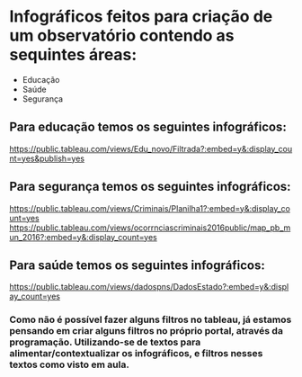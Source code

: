 # Infográficos feitos para criação de um observatório contendo as sequintes áreas:
* Educação
* Saúde
* Segurança

## Para educação temos os seguintes infográficos: 
https://public.tableau.com/views/Edu_novo/Filtrada?:embed=y&:display_count=yes&publish=yes

## Para segurança temos os seguintes infográficos:
https://public.tableau.com/views/Criminais/Planilha1?:embed=y&:display_count=yes
https://public.tableau.com/views/ocorrnciascriminais2016public/map_pb_mun_2016?:embed=y&:display_count=yes

## Para saúde temos os seguintes infográficos:
https://public.tableau.com/views/dadospns/DadosEstado?:embed=y&:display_count=yes

### Como não é possível fazer alguns filtros no tableau, já estamos pensando em criar alguns filtros no próprio portal, através da programação. Utilizando-se de textos para alimentar/contextualizar os infográficos, e filtros nesses textos como visto em aula.

